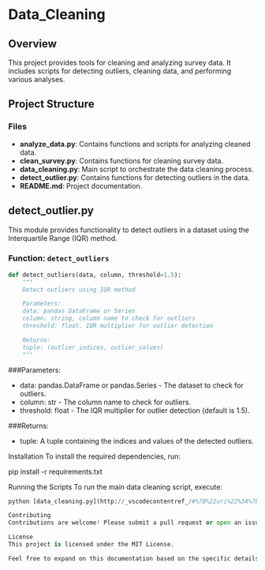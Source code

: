# Data_Cleaning

## Overview

This project provides tools for cleaning and analyzing survey data. It includes scripts for detecting outliers, cleaning data, and performing various analyses.

## Project Structure

### Files

- **analyze_data.py**: Contains functions and scripts for analyzing cleaned data.
- **clean_survey.py**: Contains functions for cleaning survey data.
- **data_cleaning.py**: Main script to orchestrate the data cleaning process.
- **detect_outlier.py**: Contains functions for detecting outliers in the data.
- **README.md**: Project documentation.

## detect_outlier.py

This module provides functionality to detect outliers in a dataset using the Interquartile Range (IQR) method.

### Function: `detect_outliers`

```python
def detect_outliers(data, column, threshold=1.5):
    """
    Detect outliers using IQR method

    Parameters:
    data: pandas DataFrame or Series
    column: string, column name to check for outliers
    threshold: float, IQR multiplier for outlier detection

    Returns:
    tuple: (outlier_indices, outlier_values)
    """
```

###Parameters:

- data: pandas.DataFrame or pandas.Series - The dataset to check for outliers.
- column: str - The column name to check for outliers.
- threshold: float - The IQR multiplier for outlier detection (default is 1.5).

###Returns:

- tuple: A tuple containing the indices and values of the detected outliers.

Installation
To install the required dependencies, run:

pip install -r requirements.txt

Running the Scripts
To run the main data cleaning script, execute:

```python
python [data_cleaning.py](http://_vscodecontentref_/#%7B%22uri%22%3A%7B%22%24mid%22%3A1%2C%22fsPath%22%3A%22%2FUsers%2Fwinnielau%2FDesktop%2FSite%2FData_Cleaning%2Fdata_cleaning.py%22%2C%22path%22%3A%22%2FUsers%2Fwinnielau%2FDesktop%2FSite%2FData_Cleaning%2Fdata_cleaning.py%22%2C%22scheme%22%3A%22file%22%7D%7D)

Contributing
Contributions are welcome! Please submit a pull request or open an issue to discuss any changes.

License
This project is licensed under the MIT License.

Feel free to expand on this documentation based on the specific details and requirements of your project.
```
